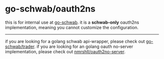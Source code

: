 # go-schwab/oauth2ns

this is for internal use at [go-schwab](https://github.com/go-schwab).
it is a **schwab-only** oauth2ns implementation, meaning you cannot customize the configuration.

---

if you are looking for a golang schwab api-wrapper, please check out [go-schwab/trader](https://github.com/go-schwab/trader).
if you are looking for an golang oauth no-server implementation, please check out [nmrshll/oauth2no-server](https://github.com/nmrshll/oauth2-noserver).
